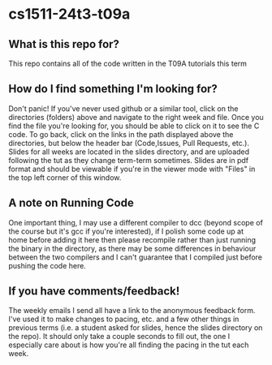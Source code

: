 # cs1511-24t3-t09a
## What is this repo for?
This repo contains all of the code written in the T09A tutorials this term


## How do I find something I'm looking for?
Don't panic! If you've never used github or a similar tool, click on the directories (folders) above and navigate to the right week and file. Once you find the file you're looking for, you should be able to click on it to see the C code.
To go back, click on the links in the path displayed above the directories, but below the header bar (Code,Issues, Pull Requests, etc.).
Slides for all weeks are located in the slides directory, and are uploaded following the tut as they change term-term sometimes.
Slides are in pdf format and should be viewable if you're in the viewer mode with "Files" in the top left corner of this window.

## A note on Running Code
One important thing, I may use a different compiler to dcc (beyond scope of the course but it's gcc if you're interested), if I polish some code up at home before adding it here then please recompile rather than just running the binary in the directory, as there may be some differences in behaviour between the two compilers and I can't guarantee that I compiled just before pushing the code here.

## If you have comments/feedback!
The weekly emails I send all have a link to the anonymous feedback form. I've used it to make changes to pacing, etc. and a few other things in previous terms (i.e. a student asked for slides, hence the slides directory on the repo).
It should only take a couple seconds to fill out, the one I especially care about is how you're all finding the pacing in the tut each week.

